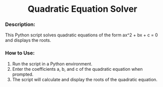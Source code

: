 <div align="center">

# Quadratic Equation Solver

</div>

### Description:
This Python script solves quadratic equations of the form ax^2 + bx + c = 0 and displays the roots.

### How to Use:
1. Run the script in a Python environment.
2. Enter the coefficients a, b, and c of the quadratic equation when prompted.
3. The script will calculate and display the roots of the quadratic equation.

